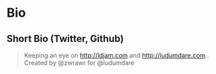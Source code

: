 # Bio
## Short Bio (Twitter, Github)
>    Keeping an eye on http://ldjam.com  and http://ludumdare.com  . Created by @zwrawr for @ludumdare
